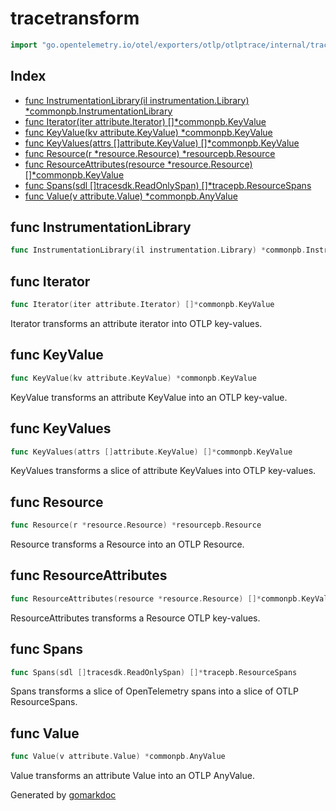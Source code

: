 <!-- Code generated by gomarkdoc. DO NOT EDIT -->

# tracetransform

```go
import "go.opentelemetry.io/otel/exporters/otlp/otlptrace/internal/tracetransform"
```

## Index

- [func InstrumentationLibrary(il instrumentation.Library) *commonpb.InstrumentationLibrary](<#func-instrumentationlibrary>)
- [func Iterator(iter attribute.Iterator) []*commonpb.KeyValue](<#func-iterator>)
- [func KeyValue(kv attribute.KeyValue) *commonpb.KeyValue](<#func-keyvalue>)
- [func KeyValues(attrs []attribute.KeyValue) []*commonpb.KeyValue](<#func-keyvalues>)
- [func Resource(r *resource.Resource) *resourcepb.Resource](<#func-resource>)
- [func ResourceAttributes(resource *resource.Resource) []*commonpb.KeyValue](<#func-resourceattributes>)
- [func Spans(sdl []tracesdk.ReadOnlySpan) []*tracepb.ResourceSpans](<#func-spans>)
- [func Value(v attribute.Value) *commonpb.AnyValue](<#func-value>)


## func InstrumentationLibrary

```go
func InstrumentationLibrary(il instrumentation.Library) *commonpb.InstrumentationLibrary
```

## func Iterator

```go
func Iterator(iter attribute.Iterator) []*commonpb.KeyValue
```

Iterator transforms an attribute iterator into OTLP key\-values.

## func KeyValue

```go
func KeyValue(kv attribute.KeyValue) *commonpb.KeyValue
```

KeyValue transforms an attribute KeyValue into an OTLP key\-value.

## func KeyValues

```go
func KeyValues(attrs []attribute.KeyValue) []*commonpb.KeyValue
```

KeyValues transforms a slice of attribute KeyValues into OTLP key\-values.

## func Resource

```go
func Resource(r *resource.Resource) *resourcepb.Resource
```

Resource transforms a Resource into an OTLP Resource.

## func ResourceAttributes

```go
func ResourceAttributes(resource *resource.Resource) []*commonpb.KeyValue
```

ResourceAttributes transforms a Resource OTLP key\-values.

## func Spans

```go
func Spans(sdl []tracesdk.ReadOnlySpan) []*tracepb.ResourceSpans
```

Spans transforms a slice of OpenTelemetry spans into a slice of OTLP ResourceSpans.

## func Value

```go
func Value(v attribute.Value) *commonpb.AnyValue
```

Value transforms an attribute Value into an OTLP AnyValue.



Generated by [gomarkdoc](<https://github.com/princjef/gomarkdoc>)
